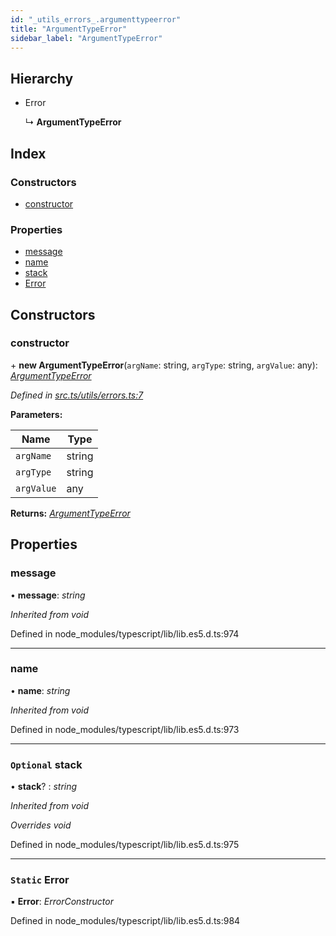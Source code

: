 ```yaml
---
id: "_utils_errors_.argumenttypeerror"
title: "ArgumentTypeError"
sidebar_label: "ArgumentTypeError"
---
```


## Hierarchy

* Error

  ↳ **ArgumentTypeError**

## Index

### Constructors

* [constructor](_utils_errors_.argumenttypeerror.md#constructor)

### Properties

* [message](_utils_errors_.argumenttypeerror.md#message)
* [name](_utils_errors_.argumenttypeerror.md#name)
* [stack](_utils_errors_.argumenttypeerror.md#optional-stack)
* [Error](_utils_errors_.argumenttypeerror.md#static-error)

## Constructors

###  constructor

\+ **new ArgumentTypeError**(`argName`: string, `argType`: string, `argValue`: any): *[ArgumentTypeError](_utils_errors_.argumenttypeerror.md)*

*Defined in [src.ts/utils/errors.ts:7](https://github.com/nearprotocol/nearlib/blob/36a8ddc/src.ts/utils/errors.ts#L7)*

**Parameters:**

Name | Type |
------ | ------ |
`argName` | string |
`argType` | string |
`argValue` | any |

**Returns:** *[ArgumentTypeError](_utils_errors_.argumenttypeerror.md)*

## Properties

###  message

• **message**: *string*

*Inherited from void*

Defined in node_modules/typescript/lib/lib.es5.d.ts:974

___

###  name

• **name**: *string*

*Inherited from void*

Defined in node_modules/typescript/lib/lib.es5.d.ts:973

___

### `Optional` stack

• **stack**? : *string*

*Inherited from void*

*Overrides void*

Defined in node_modules/typescript/lib/lib.es5.d.ts:975

___

### `Static` Error

▪ **Error**: *ErrorConstructor*

Defined in node_modules/typescript/lib/lib.es5.d.ts:984
